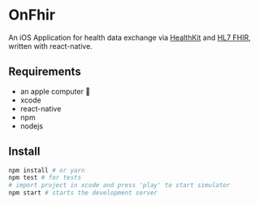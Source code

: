 # OnFhir

An iOS Application for health data exchange via [HealthKit][hk] and [HL7 FHIR][fhir], written with react-native.

## Requirements

* an apple computer :poop:
* xcode
* react-native
* npm
* nodejs

## Install

```sh
npm install # or yarn
npm test # for tests
# import project in xcode and press 'play' to start simulator
npm start # starts the development server
```

[hk]: https://developer.apple.com/healthkit/
[fhir]: https://www.hl7.org/fhir

